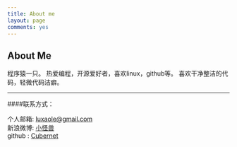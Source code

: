 ```yaml
---
title: About me
layout: page
comments: yes
---
```



<h2 class="archive-title">About Me</h2>

<article class="page"> 
  <div class="post-content">
  <div class="entry">
      程序猿一只。 	
	  热爱编程，开源爱好者，喜欢linux，github等。		
	  喜欢干净整洁的代码，轻微代码洁癖。
  <hr>

####联系方式：        

个人邮箱: [luxaole@gmail.com](mailto:luxaole@gmail.com)     
新浪微博: [小怪兽](http://weibo.com/luxaole)	 
github : [Cubernet](https://github.com/cubernet) 
    </div>
<footer>
	<div class="clearfix"></div>
</footer>
  </div>
</article>





